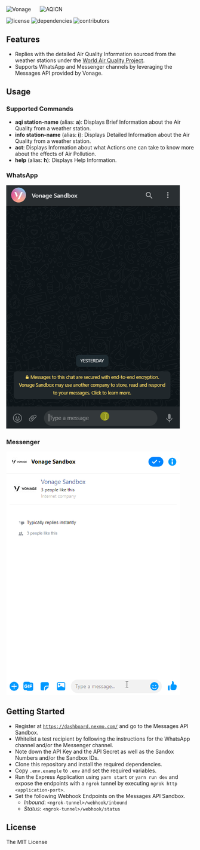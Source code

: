 <p align="left">
  <img src="https://developer.nexmo.com/images/logos/vbc-logo.svg" height="43px" style="margin-right:20px" alt="Vonage" />
  <img src="https://aqicn.org/air/images/aqicnxl.png" height="48px" alt="AQICN" />
</p>

![license](https://img.shields.io/github/license/sudiptog81/vonage-aqi?style=flat-square) ![dependencies](https://img.shields.io/david/sudiptog81/vonage-aqi?style=flat-square) ![contributors](https://img.shields.io/github/contributors/sudiptog81/vonage-aqi?style=flat-square)

## Features

- Replies with the detailed Air Quality Information sourced from the weather stations under the [World Air Quality Project](https://aqicn.org/).
- Supports WhatsApp and Messenger channels by leveraging the Messages API provided by Vonage.

## Usage

### Supported Commands

- **aqi station-name** (alias: **a**): Displays Brief Information about the Air Quality from a weather station.
- **info station-name** (alias: **i**): Displays Detailed Information about the Air Quality from a weather station.
- **act**: Displays Information about what Actions one can take to know more about the effects of Air Pollution.
- **help** (alias: **h**): Displays Help Information.

### WhatsApp

![whatsapp](./.github/assets/vonage-aqi-whatsapp.gif)

### Messenger

![messenger](./.github/assets/vonage-aqi-messenger.gif)

## Getting Started

- Register at [`https://dashboard.nexmo.com/`](https://dashboard.nexmo.com/) and go to the Messages API Sandbox.
- Whitelist a test recipient by following the instructions for the WhatsApp channel and/or the Messenger channel.
- Note down the API Key and the API Secret as well as the Sandox Numbers and/or the Sandbox IDs.
- Clone this repository and install the required dependencies.
- Copy `.env.example` to `.env` and set the required variables.
- Run the Express Application using `yarn start` or `yarn run dev` and expose the endpoints with a `ngrok` tunnel by executing `ngrok http <application-port>`.
- Set the following Webhook Endpoints on the Messages API Sandbox.
  - _Inbound_: `<ngrok-tunnel>/webhook/inbound`
  - _Status_: `<ngrok-tunnel>/webhook/status`

## License

The MIT License
